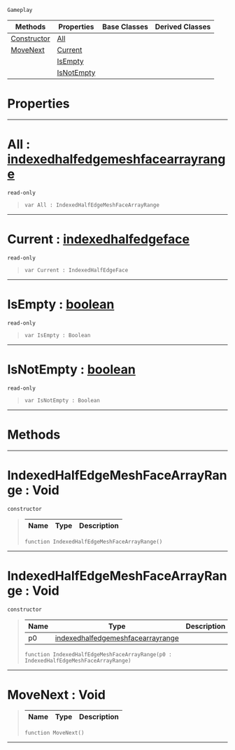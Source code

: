  `Gameplay`

|Methods|Properties|Base Classes|Derived Classes|
|---|---|---|---|
|[ Constructor](https://plasmaengine.github.io/PlasmaDocs/Plasma1/C++/code_reference/class_reference/indexedhalfedgemeshfacearrayrange.markdown#indexedhalfedgemeshfacea)|[ All](https://plasmaengine.github.io/PlasmaDocs/Plasma1/C++/code_reference/class_reference/indexedhalfedgemeshfacearrayrange.markdown#all-plasma-engine-document)| | |
|[ MoveNext](https://plasmaengine.github.io/PlasmaDocs/Plasma1/C++/code_reference/class_reference/indexedhalfedgemeshfacearrayrange.markdown#movenext-void)|[ Current](https://plasmaengine.github.io/PlasmaDocs/Plasma1/C++/code_reference/class_reference/indexedhalfedgemeshfacearrayrange.markdown#current-plasma-engine-docu)| | |
| |[ IsEmpty](https://plasmaengine.github.io/PlasmaDocs/Plasma1/C++/code_reference/class_reference/indexedhalfedgemeshfacearrayrange.markdown#isempty-plasma-engine-docu)| | |
| |[ IsNotEmpty](https://plasmaengine.github.io/PlasmaDocs/Plasma1/C++/code_reference/class_reference/indexedhalfedgemeshfacearrayrange.markdown#isnotempty-plasma-engine-d)| | |


 #  Properties


---  
 #  All : [indexedhalfedgemeshfacearrayrange](https://plasmaengine.github.io/PlasmaDocs/Plasma1/C++/code_reference/class_reference/indexedhalfedgemeshfacearrayrange.markdown)

 `read-only`

> 
> ``` lang=cpp, name=Lightning
> var All : IndexedHalfEdgeMeshFaceArrayRange


---  
 #  Current : [indexedhalfedgeface](https://plasmaengine.github.io/PlasmaDocs/Plasma1/C++/code_reference/class_reference/indexedhalfedgeface.markdown)

 `read-only`

> 
> ``` lang=cpp, name=Lightning
> var Current : IndexedHalfEdgeFace


---  
 #  IsEmpty : [boolean](https://plasmaengine.github.io/PlasmaDocs/Plasma1/C++/code_reference/lightning_base_types/boolean.markdown)

 `read-only`

> 
> ``` lang=cpp, name=Lightning
> var IsEmpty : Boolean


---  
 #  IsNotEmpty : [boolean](https://plasmaengine.github.io/PlasmaDocs/Plasma1/C++/code_reference/lightning_base_types/boolean.markdown)

 `read-only`

> 
> ``` lang=cpp, name=Lightning
> var IsNotEmpty : Boolean


---  
 #  Methods


---  
 #  IndexedHalfEdgeMeshFaceArrayRange : Void

 `constructor`

> 
> |Name|Type|Description|
> |---|---|---|
> ``` lang=cpp, name=Lightning
> function IndexedHalfEdgeMeshFaceArrayRange()
> ``` 


---  
 #  IndexedHalfEdgeMeshFaceArrayRange : Void

 `constructor`

> 
> |Name|Type|Description|
> |---|---|---|
> |p0|[indexedhalfedgemeshfacearrayrange](https://plasmaengine.github.io/PlasmaDocs/Plasma1/C++/code_reference/class_reference/indexedhalfedgemeshfacearrayrange.markdown)| |
> ``` lang=cpp, name=Lightning
> function IndexedHalfEdgeMeshFaceArrayRange(p0 : IndexedHalfEdgeMeshFaceArrayRange)
> ``` 


---  
 #  MoveNext : Void

> 
> |Name|Type|Description|
> |---|---|---|
> ``` lang=cpp, name=Lightning
> function MoveNext()
> ``` 


---  
 

 